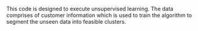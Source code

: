 This code is designed to execute unsupervised learning. The data comprises of customer information which is used to train the algorithm to segment the unseen data into feasible clusters.
